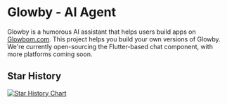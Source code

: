 # Glowby - AI Agent

Glowby is a humorous AI assistant that helps users build apps on [Glowbom.com](https://www.glowbom.com). This project helps you build your own versions of Glowby. We're currently open-sourcing the Flutter-based chat component, with more platforms coming soon.

## Star History

[![Star History Chart](https://api.star-history.com/svg?repos=glowbom/glowby&type=Date)](https://star-history.com/#glowbom/glowby&Date)

